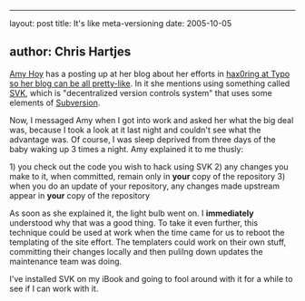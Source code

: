 <hr />

<p>layout: post
title: It's like meta-versioning
date: 2005-10-05</p>

<h2>author: Chris Hartjes</h2>

<p><a href="http://slash7.com">Amy Hoy</a> has a posting up at her blog about her efforts in <a href="http://www.slash7.com/articles/2005/10/09/super-customizing-typo-svk-more">hax0ring at Typo so her blog can be all pretty-like</a>.  In it she mentions using something called <a href="http://svk.elixus.org">SVK</a>, which is "decentralized version controls system" that uses some elements of <a href="http://subversion.tigris.org">Subversion</a>.</p>

<p>Now, I messaged Amy when I got into work and asked her what the big deal was, because I took a look at it last night and couldn't see what the advantage was.  Of course, I was sleep deprived from three days of the baby waking up 3 times a night.  Amy explained it to me thusly:</p>

<p>1) you check out the code you wish to hack using SVK
2) any changes you make to it, when committed, remain only in <strong>your</strong> copy of the repository
3) when you do an update of your repository, any changes made upstream appear in <strong>your</strong> copy of the repository</p>

<p>As soon as she explained it, the light bulb went on.  I <strong>immediately</strong> understood why that was a good thing.  To take it even further, this technique could be used at work when the time came for us to reboot the templating of the site effort.  The templaters could work on their own stuff, committing their changes locally and then pulilng down updates the maintenance team was doing.</p>

<p>I've installed SVK on my iBook and going to fool around with it for a while to see if I can work with it.</p>

